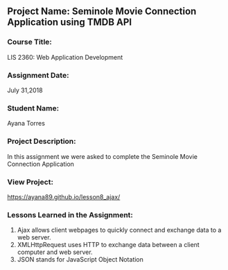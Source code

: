 ## Project Name:  Seminole Movie Connection Application using TMDB API

### Course Title:
LIS 2360:  Web Application Development

### Assignment Date:  
July 31,2018

### Student Name:  
Ayana Torres

### Project Description:
In this assignment we were asked to complete the Seminole Movie Connection Application

### View Project:
 https://ayana89.github.io/lesson8_ajax/

### Lessons Learned in the Assignment:
1. Ajax allows client webpages to quickly connect and exchange data to a web server.
2. XMLHttpRequest uses HTTP to exchange data between a client computer and web server.
3. JSON stands for JavaScript Object Notation
